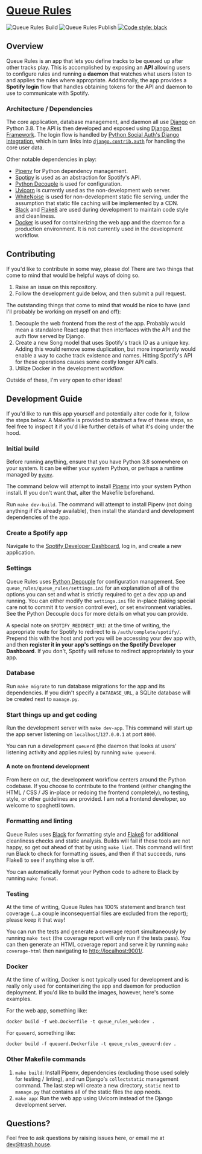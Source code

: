 # [Queue Rules](http://queue-rules.trash.house/)
![Queue Rules Build](https://github.com/benmckibben/queue-rules/workflows/Queue%20Rules%20Build/badge.svg?branch=master)
![Queue Rules Publish](https://github.com/benmckibben/queue-rules/workflows/Queue%20Rules%20Publish/badge.svg?branch=master)
[![Code style: black](https://img.shields.io/badge/code%20style-black-000000.svg)](https://github.com/psf/black)

## Overview
Queue Rules is an app that lets you define tracks to be queued up after other tracks play. This is accomplished by exposing an **API** allowing users to configure rules and running a **daemon** that watches what users listen to and applies the rules where appropriate. Additionally, the app provides a **Spotify login** flow that handles obtaining tokens for the API and daemon to use to communicate with Spotify.

### Architecture / Dependencies
The core application, database management, and daemon all use [Django](https://www.djangoproject.com/) on Python 3.8. The API is then developed and exposed using [Django Rest Framework](https://www.django-rest-framework.org/). The login flow is handled by [Python Social Auth's Django integration](https://python-social-auth.readthedocs.io/en/latest/configuration/django.html), which in turn links into [`django.contrib.auth`](https://docs.djangoproject.com/en/3.1/ref/contrib/auth/) for handling the core user data.

Other notable dependencies in play:
* [Pipenv](https://docs.pipenv.org/) for Python dependency management.
* [Spotipy](http://spotipy.readthedocs.io/) is used as an abstraction for Spotify's API.
* [Python Decouple](https://github.com/henriquebastos/python-decouple) is used for configuration.
* [Uvicorn](https://www.uvicorn.org/) is currently used as the non-development web server.
* [WhiteNoise](http://whitenoise.evans.io/en/stable/) is used for non-development static file serving, under the assumption that static file caching will be implemented by a CDN.
* [Black](https://github.com/psf/black) and [Flake8](https://flake8.pycqa.org/en/latest/) are used during development to maintain code style and cleanliness.
* [Docker](https://www.docker.com/) is used for containerizing the web app and the daemon for a production environment. It is not currently used in the development workflow.

## Contributing
If you'd like to contribute in some way, please do! There are two things that come to mind that would be helpful ways of doing so.

1. Raise an issue on this repository.
1. Follow the development guide below, and then submit a pull request.

The outstanding things that come to mind that would be nice to have (and I'll probably be working on myself on and off):

1. Decouple the web frontend from the rest of the app. Probably would mean a standalone React app that then interfaces with the API and the auth flow served by Django.
1. Create a new Song model that uses Spotify's track ID as a unique key. Adding this would remove some duplication, but more importantly would enable a way to cache track existence and names. Hitting Spotify's API for these operations causes some costly longer API calls.
1. Utilize Docker in the development workflow.

Outside of these, I'm very open to other ideas!

## Development Guide
If you'd like to run this app yourself and potentially alter code for it, follow the steps below. A Makefile is provided to abstract a few of these steps, so feel free to inspect it if you'd like further details of what it's doing under the hood.

### Initial build
Before running anything, ensure that you have Python 3.8 somewhere on your system. It can be either your system Python, or perhaps a runtime managed by [`pyenv`](https://github.com/pyenv/pyenv).

The command below will attempt to install [Pipenv](https://docs.pipenv.org/) into your system Python install. If you don't want that, alter the Makefile beforehand.

Run `make dev-build`. The command will attempt to install Pipenv (not doing anything if it's already available), then install the standard and development dependencies of the app.

### Create a Spotify app
Navigate to the [Spotify Developer Dashboard](https://developer.spotify.com/dashboard/applications), log in, and create a new application.

### Settings
Queue Rules uses [Python Decouple](https://github.com/henriquebastos/python-decouple) for configuration management. See `queue_rules/queue_rules/settings.ini` for an explanation of all of the options you can set and what is strictly required to get a dev app up and running. You can either modify the `settings.ini` file in-place (taking special care not to commit it to version control ever), or set environment variables. See the Python Decouple docs for more details on what you can provide.

A special note on `SPOTIFY_REDIRECT_URI`: at the time of writing, the appropriate route for Spotify to redirect to is `/auth/complete/spotify/`. Prepend this with the host and port you will be accessing your dev app with, and then **register it in your app's settings on the Spotify Developer Dashboard**. If you don't, Spotify will refuse to redirect appropriately to your app.

### Database
Run `make migrate` to run database migrations for the app and its dependencies. If you didn't specify a `DATABASE_URL`, a SQLite database will be created next to `manage.py`.

### Start things up and get coding
Run the development server with `make dev-app`. This command will start up the app server listening on `localhost`/`127.0.0.1` at port `8000`.

You can run a development `queuerd` (the daemon that looks at users' listening activity and applies rules) by running `make queuerd`.

#### A note on frontend development
From here on out, the development workflow centers around the Python codebase. If you choose to contribute to the frontend (either changing the HTML / CSS / JS in-place or redoing the frontend completely), no testing, style, or other guidelines are provided. I am not a frontend developer, so welcome to spaghetti town.

### Formatting and linting
Queue Rules uses [Black](https://github.com/psf/black) for formatting style and [Flake8](https://flake8.pycqa.org/en/latest/) for additional cleanliness checks and static analysis. Builds will fail if these tools are not happy, so get out ahead of that by using `make lint`. This command will first run Black to check for formatting issues, and then if that succeeds, runs Flake8 to see if anything else is off.

You can automatically format your Python code to adhere to Black by running `make format`.

### Testing
At the time of writing, Queue Rules has 100% statement and branch test coverage (...a couple inconsequential files are excluded from the report); please keep it that way!

You can run the tests and generate a coverage report simultaneously by running `make test` (the coverage report will only run if the tests pass). You can then generate an HTML coverage report and serve it by running `make coverage-html` then navigating to [http://localhost:9001/](http://localhost:9001/).

### Docker
At the time of writing, Docker is not typically used for development and is really only used for containerizing the app and daemon for production deployment. If you'd like to build the images, however, here's some examples.

For the web app, something like:
```
docker build -f web.Dockerfile -t queue_rules_web:dev .
```

For `queuerd`, something like:
```
docker build -f queuerd.Dockerfile -t queue_rules_queuerd:dev .
```

### Other Makefile commands
1. `make build`: Install Pipenv, dependencies (excluding those used solely for testing / linting), and run Django's `collectstatic` management command. The last step will create a new directory, `static` next to `manage.py` that contains all of the static files the app needs.
1. `make app`: Run the web app using Uvicorn instead of the Django development server.

## Questions?
Feel free to ask questions by raising issues here, or email me at [dev@trash.house](mailto:dev@trash.house).
